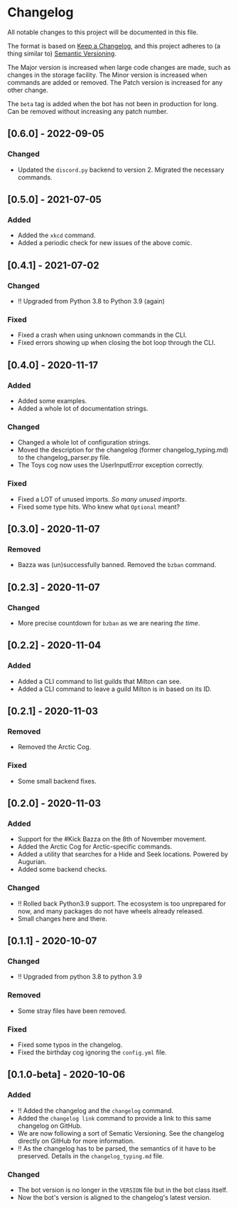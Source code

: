 # Changelog
All notable changes to this project will be documented in this file.

The format is based on [Keep a Changelog](https://keepachangelog.com/en/1.0.0/),
and this project adheres to (a thing similar to) [Semantic Versioning](https://semver.org/spec/v2.0.0.html).

The Major version is increased when large code changes are made, such as changes in the storage facility.
The Minor version is increased when commands are added or removed.
The Patch version is increased for any other change.

The `beta` tag is added when the bot has not been in production for long. Can be removed without increasing any patch number.

## [0.6.0] - 2022-09-05
### Changed
- Updated the `discord.py` backend to version 2. Migrated the necessary commands.


## [0.5.0] - 2021-07-05
### Added
- Added the `xkcd` command.
- Added a periodic check for new issues of the above comic.


## [0.4.1] - 2021-07-02
### Changed
- !! Upgraded from Python 3.8 to Python 3.9 (again)
### Fixed
- Fixed a crash when using unknown commands in the CLI.
- Fixed errors showing up when closing the bot loop through the CLI.


## [0.4.0] - 2020-11-17
### Added
- Added some examples.
- Added a whole lot of documentation strings.

### Changed
- Changed a whole lot of configuration strings.
- Moved the description for the changelog (former changelog_typing.md) to the changelog_parser.py file.
- The Toys cog now uses the UserInputError exception correctly.

### Fixed
- Fixed a LOT of unused imports. *So many unused imports*.
- Fixed some type hits. Who knew what `Optional` meant?


## [0.3.0] - 2020-11-07
### Removed
- Bazza was (un)successfully banned. Removed the `bzban` command.


## [0.2.3] - 2020-11-07
### Changed
- More precise countdown for `bzban` as we are nearing *the time*.


## [0.2.2] - 2020-11-04
### Added
- Added a CLI command to list guilds that Milton can see.
- Added a CLI command to leave a guild Milton is in based on its ID.


## [0.2.1] - 2020-11-03
### Removed
- Removed the Arctic Cog.

### Fixed
- Some small backend fixes.


## [0.2.0] - 2020-11-03
### Added
- Support for the #Kick Bazza on the 8th of November movement.
- Added the Arctic Cog for Arctic-specific commands.
- Added a utility that searches for a Hide and Seek locations. Powered by Augurian.
- Added some backend checks.

### Changed
- !! Rolled back Python3.9 support. The ecosystem is too unprepared for now, and many packages do not have wheels already released.
- Small changes here and there.

## [0.1.1] - 2020-10-07
### Changed
- !! Upgraded from python 3.8 to python 3.9

### Removed
- Some stray files have been removed.

### Fixed
- Fixed some typos in the changelog.
- Fixed the birthday cog ignoring the `config.yml` file.


## [0.1.0-beta] - 2020-10-06
### Added
- !! Added the changelog and the `changelog` command.
- Added the `changelog link` command to provide a link to this same changelog on GitHub.
- We are now following a sort of Sematic Versioning. See the changelog directly on GitHub for more information.
- !! As the changelog has to be parsed, the semantics of it have to be preserved. Details in the `changelog_typing.md` file.

### Changed
- The bot version is no longer in the `VERSION` file but in the bot class itself.
- Now the bot's version is aligned to the changelog's latest version.

